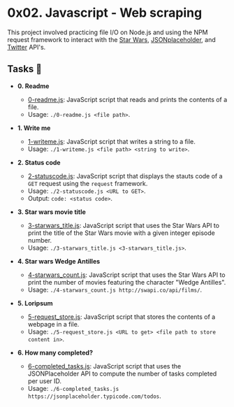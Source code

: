 # 0x02. Javascript - Web scraping

This project involved practicing file I/O on Node.js and using the NPM request framework to interact with the  [Star Wars](https://swapi.co/),  [JSONplaceholder](https://jsonplaceholder.typicode.com/), and  [Twitter](https://developer.twitter.com/en/docs/api-reference-index)  API's.

## [](https://github.com/bdbaraban/holbertonschool-higher_level_programming#tasks-page_with_curl)Tasks  📃

-   **0. Readme**
    
    -   [0-readme.js](https://github.com/bdbaraban/holbertonschool-higher_level_programming/blob/master/0x14-javascript-web_scraping/0-readme.js): JavaScript script that reads and prints the contents of a file.
    -   Usage:  `./0-readme.js <file path>`.
-   **1. Write me**
    
    -   [1-writeme.js](https://github.com/bdbaraban/holbertonschool-higher_level_programming/blob/master/0x14-javascript-web_scraping/1-writeme.js): JavaScript script that writes a string to a file.
    -   Usage:  `./1-writeme.js <file path> <string to write>`.
-   **2. Status code**
    
    -   [2-statuscode.js](https://github.com/bdbaraban/holbertonschool-higher_level_programming/blob/master/0x14-javascript-web_scraping/2-statuscode.js): JavaScript script that displays the stauts code of a  `GET`  request using the  `request`  framework.
    -   Usage:  `./2-statuscode.js <URL to GET>`.
    -   Output:  `code: <status code>`.
-   **3. Star wars movie title**
    
    -   [3-starwars_title.js](https://github.com/bdbaraban/holbertonschool-higher_level_programming/blob/master/0x14-javascript-web_scraping/3-starwars_title.js): JavaScript script that uses the Star Wars API to print the title of the Star Wars movie with a given integer episode number.
    -   Usage:  `./3-starwars_title.js <3-starwars_title.js>`.
-   **4. Star wars Wedge Antilles**
    
    -   [4-starwars_count.js](https://github.com/bdbaraban/holbertonschool-higher_level_programming/blob/master/0x14-javascript-web_scraping/4-starwars_count.js): JavaScript script that uses the Star Wars API to print the number of movies featuring the character "Wedge Antilles".
    -   Usage:  `./4-starwars_count.js http://swapi.co/api/films/`.
-   **5. Loripsum**
    
    -   [5-request_store.js](https://github.com/bdbaraban/holbertonschool-higher_level_programming/blob/master/0x14-javascript-web_scraping/5-request_store.js): JavaScript script that stores the contents of a webpage in a file.
    -   Usage:  `./5-request_store.js <URL to get> <file path to store content in>`.
-   **6. How many completed?**
    
    -   [6-completed_tasks.js](https://github.com/bdbaraban/holbertonschool-higher_level_programming/blob/master/0x14-javascript-web_scraping/6-completed_tasks.js): JavaScript script that uses the JSONPlaceholder API to compute the number of tasks completed per user ID.
    -   Usage:  `./6-completed_tasks.js https://jsonplaceholder.typicode.com/todos`.